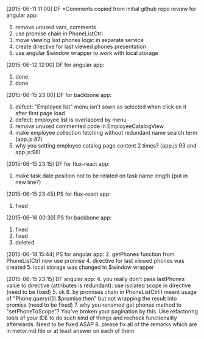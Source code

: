 [2015-06-11 11:00] DF
*Comments copied from initial github repo review
for angular app:
1. remove unused vars, comments
2. use promise chain in PhoneListCtrl
3. move viewing last phones logic in separate service
4. create directive for last viewed phones presentation
5. use angular $window wrapper to work with local storage

[2015-06-12 12:00] DF
for angular app:
1. done
3. done

[2015-06-15 23:00] DF
for backbone app:
1. defect: "Employee list" menu isn't sown as selected when click on it after first page load
2. defect: employee list is overlapped by menu
3. remove unused commented code in EmployeeCatalogView
4. make employee collection fetching without redundant name search term (app.js:87)
5. why you setting employee catalog page content 2 times? (app.js:93 and app.js:98)

[2015-06-15 23:15] DF
for flux-react app:
1. make task date position not to be related on task name length (put in new line?)

[2015-06-15 23:45] PS
for flux-react app:
1. fixed

[2015-06-16 00:30] PS
for backbone app:
1. fixed
2. fixed
3. deleted

[2015-06-18 15:44] PS
for angular app:
2. getPhones function from PhoneListCtrl now use promise
4. directive for last viewed phones was created
5. local storage was changed to $window wrapper

[2015-06-15 23:15] DF
angular app:
4. you really don't pass lastPhones value to directive (attributes is redundant): use isolated scope in directive (need to be fixed)
5. ok
6. by promises chain in PhoneListCtrl I meant usage of "Phone.query({}).$promise.then" but not wrapping the result into promise (need to be fixed)
7. why you renamed get phones method to "setPhoneToScope"? You've broken your pagination by this. Use refactoring tools of your IDE to do such kind of things and recheck functionality afterwards. Need to be fixed ASAP
8. please fix all of the remarks which are in metor.md file or at least answer on each of them
